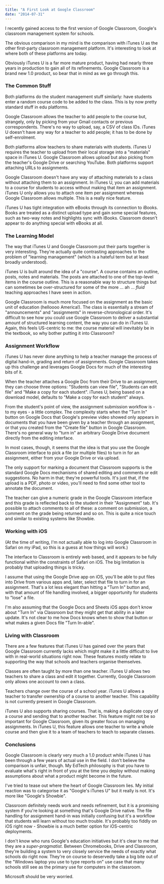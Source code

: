 ```yaml
---
title: "A First Look at Google Classroom"
date: "2014-07-31"
---
```


I recently gained access to the first version of Google Classroom, Google's classroom management system for schools.

The obvious comparison in my mind is the comparison with iTunes U as the other first-party classroom management platform. It's interesting to look at where both of these platforms are today.

Obviously iTunes U is a far more mature product, having had nearly three years in production to gain all of its refinements. Google Classroom is a brand new 1.0 product, so bear that in mind as we go through this.

### The Common Stuff

Both platforms do the student management stuff similarly: have students enter a random course code to be added to the class. This is by now pretty standard stuff in edu platforms.

Google Classroom allows the teacher to add people to the course but, strangely, only by picking from your Gmail contacts or previous correspondents. There's no way to upload, say, a CSV of class IDs. iTunes U doesn't have any way for a teacher to add people; it has to be done by self-enrolment.

Both platforms allow teachers to share materials with students. iTunes U requires the teacher to upload from their local storage into a "materials" space in iTunes U. Google Classroom allows upload but also picking from the teacher's Google Drive or searching YouTube. Both platforms support attaching URLs to assignments.

Google Classroom doesn't have any way of attaching materials to a class without attaching them to an assignment. In iTunes U, you can add materials to a course for students to access without making that item an assignment. iTunes U only allows you to attach one item per assignment whereas Google Classroom allows multiple. This is a really nice feature.

iTunes U has tight integration with eBooks through its connection to iBooks. Books are treated as a distinct upload type and gain some special features, such as two-way notes and highlights sync with iBooks. Classroom doesn't appear to do anything special with eBooks at all.

### The Learning Model

The way that iTunes U and Google Classroom put their parts together is very interesting. They're actually quite contrasting approaches to the problem of "learning management" (which is a hateful term but at least broadly understood).

iTunes U is built around the idea of a "course". A course contains an outline, posts, notes and materials. The posts are attached to one of the top-level items in the course outline. This is a reasonable way to structure things but can sometimes be over-structured for some of the more ... ah ... _fluid_ teaching approaches I have seen in action.

Google Classroom is much more focused on the assignment as the basic unit of education (helloooo America!). The class is essentially a stream of "announcements" and "assignments" in reverse-chronological order. It's difficult to see how you could use Google Classroom to deliver a substantial amount of structured learning content, the way you can do in iTunes U. Again, this feels US-centric to me: the course material will inevitably be in the textbook, so why bother putting it into Classroom?

### Assignment Workflow

iTunes U has never done anything to help a teacher manage the process of digital hand-in, grading and return of assignments. Google Classroom takes up this challenge and leverages Google Docs for much of the interesting bits of it.

When the teacher attaches a Google Doc from their Drive to an assignment, they can choose three options: "Students can view file", "Students can edit file" and "Make a copy for each student". iTunes U, being based on a download model, defaults to "Make a copy for each student" always.

From the student's point of view, the assignment submission workflow is - to my eyes - a little complex. The complexity starts when the "Turn In" button on Google Docs that Google's preview video showed only appears in documents that you have been given by a teacher through an assignment, or that you created from the "Create file" button in Google Classroom. There's no general way to "turn in" an arbitrary Google Drive document directly from the editing interface.

In most cases, though, it seems that the idea is that you use the Google Classroom interface to pick a file (or multiple files) to turn in for an assignment, either from your Google Drive or via upload.

The only support for marking a document that Classroom supports is the standard Google Docs mechanisms of shared editing and comments or edit suggestions. No harm in that; they're powerful tools. It's just that, if the upload is a PDF, photo or video, you'll need to find some other tool to annotate the document.

The teacher can give a numeric grade in the Google Classroom interface and this grade is reflected back to the student in their "Assignment" tab. It's possible to attach comments to all of these: a comment on submission, a comment on the grade being returned and so on. This is quite a nice touch and similar to existing systems like Showbie.

### Working with iOS

(At the time of writing, I'm not actually able to log into Google Classroom in Safari on my iPad, so this is a guess at how things will work.)

The interface to Classroom is entirely web based, and it appears to be fully functional within the constraints of Safari on iOS. The big limitation is probably that uploading things is tricky.

I assume that using the Google Drive app on iOS, you'll be able to put files into Drive from various apps and, later, select that file to turn in for an assignment. That's a lot less elegant than hitting a "Turn In" button and, with that amount of file handling involved, a bigger opportunity for students to "lose" a file.

I'm also assuming that the Google Docs and Sheets iOS apps don't know about "Turn In" via Classroom but they might get that ability in a later update. It's not clear to me how Docs knows when to show that button or what makes a given Docs file "Turn In-able".

### Living with Classroom

There are a few features that iTunes U has gained over the years that Google Classroom currently lacks which might make it a little difficult to live with in real-world situations right now. These features mostly relate to supporting the way that schools and teachers organise themselves.

Classes are often taught by more than one teacher. iTunes U allows two teachers to share a class and edit it together. Currently, Google Classroom only allows one account to own a class.

Teachers change over the course of a school year. iTunes U allows a teacher to transfer ownership of a course to another teacher. This capability is not currently present in Google Classroom.

iTunes U also supports sharing courses. That is, making a duplicate copy of a course and sending that to another teacher. This feature might not be so important for Google Classroom, given its greater focus on managing assignments. In iTunes U, this feature allows one teacher to write a whole course and then give it to a team of teachers to teach to separate classes.

### Conclusions

Google Classroom is clearly very much a 1.0 product while iTunes U has been through a few years of actual use in the field. I don't believe the comparison is unfair, though. My EdTech philosophy is that you have to evaluate what's right in front of you at the time you deploy without making assumptions about what a product might become in the future.

I've tried to tease out where the heart of Google Classroom lies. My initial reaction was to categorise it as "Google's iTunes U" but it really is not. It's more like "Google's Showbie".

Classroom definitely needs work and needs refinement, but it is a promising system if you're looking at something that's Google Drive native. The file handling for assignment hand-in was initially confusing but it's a workflow that students will learn without too much trouble. It's probably too fiddly on iOS right now - Showbie is a much better option for iOS-centric deployments.

I don't know who runs Google's education initiatives but it's clear to me that they are a _super-pragmatist_. Between Chromebooks, Drive and Classroom, they're building a system to very closely service the needs of exactly what schools do right now. They're on course to deservedly take a big bite out of the "Windows laptop you use to type reports on" use case that many schools still see as the primary use for computers in the classroom.

Microsoft should be very worried.
